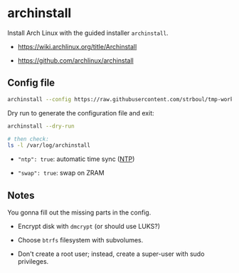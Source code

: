 # archinstall

Install Arch Linux with the guided installer `archinstall`.

- https://wiki.archlinux.org/title/Archinstall

- https://github.com/archlinux/archinstall

## Config file

```bash
archinstall --config https://raw.githubusercontent.com/strboul/tmp-workbench/master/system/core/archinstall/config.json
```

Dry run to generate the configuration file and exit:

```bash
archinstall --dry-run

# then check:
ls -l /var/log/archinstall
```

+ `"ntp": true`: automatic time sync ([NTP](https://www.ntp.org/))

+ `"swap": true`: swap on ZRAM

## Notes

You gonna fill out the missing parts in the config.

+ Encrypt disk with `dmcrypt` (or should use LUKS?)

+ Choose `btrfs` filesystem with subvolumes.

+ Don't create a root user; instead, create a super-user with sudo privileges.
